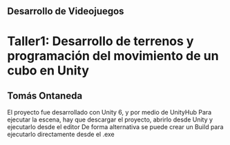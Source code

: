 ## Desarrollo de Videojuegos
# Taller1: Desarrollo de terrenos y programación del movimiento de un cubo en Unity
## Tomás Ontaneda

El proyecto fue desarrollado con Unity 6, y por medio de UnityHub
Para ejecutar la escena, hay que descargar el proyecto, abrirlo desde Unity y ejecutarlo desde el editor
De forma alternativa se puede crear un Build para ejecutarlo directamente desde el .exe
